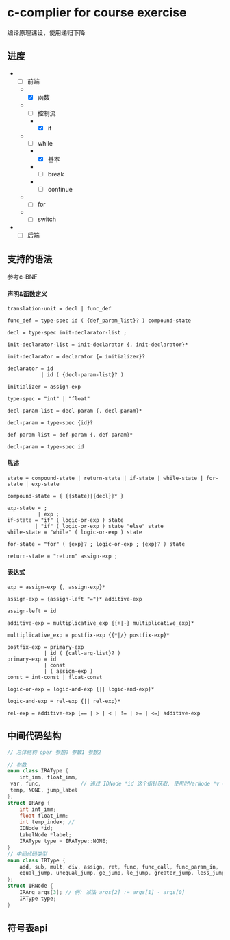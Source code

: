 c-complier for course exercise 
=========================== 
编译原理课设，使用递归下降
## 进度
* - [ ] 前端
  * - [x] 函数
  * - [ ] 控制流
    * - [x] if
   * - [ ] while
     * - [x] 基本
     * - [ ] break
     * - [ ] continue
   * - [ ] for
   * - [ ] switch
* - [ ] 后端
## 支持的语法
参考c-BNF
#### 声明&函数定义
```
translation-unit = decl | func_def

func_def = type-spec id ( {def_param_list}? ) compound-state

decl = type-spec init-declarator-list ;

init-declarator-list = init-declarator {, init-declarator}*

init-declarator = declarator {= initializer}?

declarator = id
           | id ( {decl-param-list}? )

initializer = assign-exp

type-spec = "int" | "float"

decl-param-list = decl-param {, decl-param}*

decl-param = type-spec {id}?

def-param-list = def-param {, def-param}*

decl-param = type-spec id
```
#### 陈述
```
state = compound-state | return-state | if-state | while-state | for-state | exp-state

compound-state = { {{state}|{decl}}* }

exp-state = ;
          | exp ;
if-state = "if" ( logic-or-exp ) state
         | "if" ( logic-or-exp ) state "else" state
while-state = "while" ( logic-or-exp ) state

for-state = "for" ( {exp}? ; logic-or-exp ; {exp}? ) state

return-state = "return" assign-exp ;
```
#### 表达式
```
exp = assign-exp {, assign-exp}*

assign-exp = {assign-left "="}* additive-exp

assign-left = id

additive-exp = multiplicative_exp {{+|-} multiplicative_exp}*

multiplicative_exp = postfix-exp {{*|/} postfix-exp}*

postfix-exp = primary-exp
            | id ( {call-arg-list}? )
primary-exp = id
            | const
            | ( assign-exp )
const = int-const | float-const

logic-or-exp = logic-and-exp {|| logic-and-exp}*

logic-and-exp = rel-exp {|| rel-exp}*

rel-exp = additive-exp {== | > | < | != | >= | <=} additive-exp
```
## 中间代码结构
```cpp
// 总体结构 oper 参数0 参数1 参数2

// 参数
enum class IRAType {
	int_imm, float_imm, 
 var, func,             // 通过 IDNode *id 这个指针获取, 使用时VarNode *v = (VarNode *)id, FuncNode *f = (FuncNode *)id
 temp, NONE, jump_label
};
struct IRArg {
	int int_imm;
	float float_imm;
	int temp_index; // 
	IDNode *id;
	LabelNode *label;
	IRAType type = IRAType::NONE;
}
// 中间代码类型
enum class IRType {
	add, sub, mult, div, assign, ret, func, func_call, func_param_in,
	equal_jump, unequal_jump, ge_jump, le_jump, greater_jump, less_jump, jump
};
struct IRNode {
	IRArg args[3]; // 例: 减法 args[2] := args[1] - args[0]
	IRType type;
}
```
## 符号表api
```cpp

```
